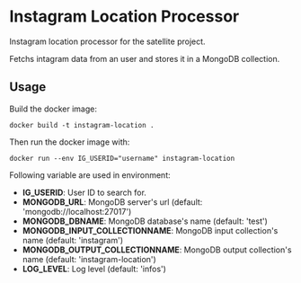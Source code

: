 # Instagram Location Processor

Instagram location processor for the satellite project.

Fetchs intagram data from an user and stores it in a MongoDB collection.

## Usage

Build the docker image:

```
docker build -t instagram-location .
```

Then run the docker image with:

```
docker run --env IG_USERID="username" instagram-location
```

Following variable are used in environment:
- __IG_USERID__: User ID to search for.
- __MONGODB_URL__: MongoDB server's url (default: 'mongodb://localhost:27017')
- __MONGODB_DBNAME__: MongoDB database's name (default: 'test')
- __MONGODB_INPUT_COLLECTIONNAME__: MongoDB input collection's name (default: 'instagram')
- __MONGODB_OUTPUT_COLLECTIONNAME__: MongoDB output collection's name (default: 'instagram-location')
- __LOG_LEVEL__: Log level (default: 'infos')